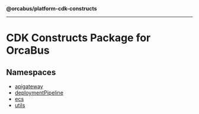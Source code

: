 **@orcabus/platform-cdk-constructs**

***

# CDK Constructs Package for OrcaBus

## Namespaces

- [apigateway](@orcabus/namespaces/apigateway/README.md)
- [deploymentPipeline](@orcabus/namespaces/deploymentPipeline/README.md)
- [ecs](@orcabus/namespaces/ecs/README.md)
- [utils](@orcabus/namespaces/utils/README.md)

